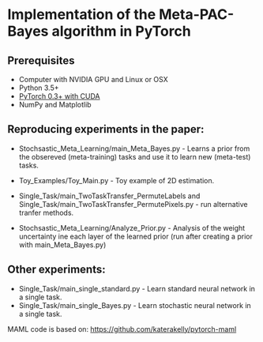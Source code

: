 # Implementation of the Meta-PAC-Bayes algorithm in PyTorch



## Prerequisites

- Computer with NVIDIA GPU and Linux or OSX
- Python 3.5+ 
- [PyTorch 0.3+ with CUDA](http://pytorch.org)
- NumPy and Matplotlib


## Reproducing experiments in the paper:

* Stochsastic_Meta_Learning/main_Meta_Bayes.py             - Learns a prior from the obsereved (meta-training) tasks and use it to learn new (meta-test) tasks.
* Toy_Examples/Toy_Main.py -  Toy example of 2D  estimation.
* Single_Task/main_TwoTaskTransfer_PermuteLabels and  Single_Task/main_TwoTaskTransfer_PermutePixels.py -
run alternative tranfer methods.

* Stochsastic_Meta_Learning/Analyze_Prior.py - Analysis of the weight uncertainty ine each layer of the learned prior (run after creating a prior with main_Meta_Bayes.py)

## Other experiments:

* Single_Task/main_single_standard.py         - Learn standard neural network in a single task.
* Single_Task/main_single_Bayes.py            - Learn stochastic neural network in a single task.

MAML code is based on: https://github.com/katerakelly/pytorch-maml
